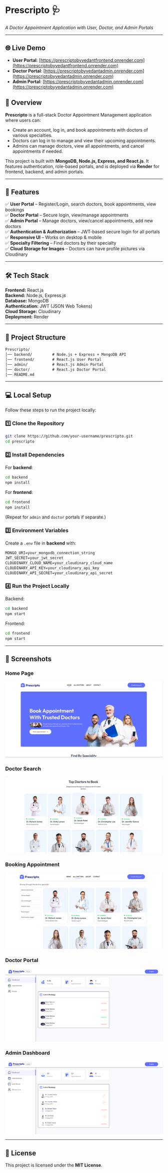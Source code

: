 # Prescripto 🩺
*A Doctor Appointment Application with User, Doctor, and Admin Portals*

---

## 🌐 Live Demo
- **User Portal**: [https://prescriptobyvedantfrontend.onrender.com](https://prescriptobyvedantfrontend.onrender.com)  
- **Doctor Portal**: [https://prescriptobyvedantadmin.onrender.com](https://prescriptobyvedantadmin.onrender.com)  
- **Admin Portal**: [https://prescriptobyvedantadmin.onrender.com](https://prescriptobyvedantadmin.onrender.com)  


## 📌 Overview
**Prescripto** is a full-stack Doctor Appointment Management application where users can:
- Create an account, log in, and book appointments with doctors of various specialties.
- Doctors can log in to manage and view their upcoming appointments.
- Admins can manage doctors, view all appointments, and cancel appointments if needed.

This project is built with **MongoDB, Node.js, Express, and React.js**. It features authentication, role-based portals, and is deployed via **Render** for frontend, backend, and admin portals.

---

## 🚀 Features
✅ **User Portal** – Register/Login, search doctors, book appointments, view bookings  
✅ **Doctor Portal** – Secure login, view/manage appointments  
✅ **Admin Portal** – Manage doctors, view/cancel appointments, add new doctors  
✅ **Authentication & Authorization** – JWT-based secure login for all portals  
✅ **Responsive UI** – Works on desktop & mobile  
✅ **Specialty Filtering** – Find doctors by their specialty  
✅ **Cloud Storage for Images** – Doctors can have profile pictures via Cloudinary  

---

## 🛠 Tech Stack
**Frontend:** React.js  
**Backend:** Node.js, Express.js  
**Database:** MongoDB  
**Authentication:** JWT (JSON Web Tokens)  
**Cloud Storage:** Cloudinary  
**Deployment:** Render  

---

## 📂 Project Structure
```
Prescripto/
│── backend/         # Node.js + Express + MongoDB API
│── frontend/        # React.js User Portal
│── admin/           # React.js Admin Portal
│── doctor/          # React.js Doctor Portal
│── README.md
```

---

## 💻 Local Setup
Follow these steps to run the project locally:

### 1️⃣ Clone the Repository
```bash
git clone https://github.com/your-username/prescripto.git
cd prescripto
```

### 2️⃣ Install Dependencies
For **backend**:
```bash
cd backend
npm install
```

For **frontend**:
```bash
cd frontend
npm install
```

(Repeat for `admin` and `doctor` portals if separate.)

### 3️⃣ Environment Variables
Create a `.env` file in **backend** with:
```
MONGO_URI=your_mongodb_connection_string
JWT_SECRET=your_jwt_secret
CLOUDINARY_CLOUD_NAME=your_cloudinary_cloud_name
CLOUDINARY_API_KEY=your_cloudinary_api_key
CLOUDINARY_API_SECRET=your_cloudinary_api_secret
```

### 4️⃣ Run the Project Locally
Backend:
```bash
cd backend
npm start
```
Frontend:
```bash
cd frontend
npm start
```

---

## 📸 Screenshots
### Home Page
![Home Page](screenshots/homepage.png)

### Doctor Search
![Doctor Search](screenshots/topdoctors.png)

### Booking Appointment
![Booking Appointment](screenshots/alldoctors.png)

### Doctor Portal
![Doctor Portal](screenshots/doctors.png)

### Admin Dashboard
![Admin Dashboard](screenshots/adminpanel.png)

---

## 📜 License
This project is licensed under the **MIT License**.
